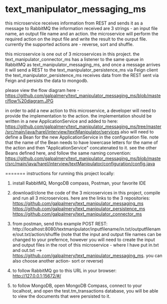 # text_manipulator_messaging_ms
this microservice receives information from REST and sends it as a message to RabbitMQ
the information received are 3 strings - an input file name, an output file name and an action.
the microservice will perform the required action on the input file and write the result to the ourput file. 
currently the supported actions are - reverse, sort and shuffle. 

this microservice is one out of 3 microservices in this project.
the  text_manipulator_connector_ms has a listener to the same queue in RabbitMQ as text_manipulator_messaging_ms, 
and once a message arrives it will send a REST to the text_manipulator_persistence_ms via Feign client
the text_manipulator_persistence_ms receives data from the REST sent via Feign and persists the data to mongodb.

please view the flow diagram here - https://github.com/galpalmery/text_manipulator_messaging_ms/blob/master/flow%20diagram.JPG

in order to add a new action to this microservice, a developer will need to provide the implementation to the action.
the implementation should be written in a new ApplicationService and added to here:
https://github.com/galpalmery/text_manipulator_messaging_ms/tree/master/src/main/java/harel/interview/textManipulator/services
also will need to define a Bean for the new ApplicationService in the configuration file. note that the name of the Bean needs to have lowercase letters for the name of the action
and then "ApplicationService" concatenated to it. see the other Beans defined here, and follow the same naming convention:
https://github.com/galpalmery/text_manipulator_messaging_ms/blob/master/src/main/java/harel/interview/textManipulator/configuration/config.java

=======
instructions for running this project locally:
1. install RabbitMQ, MongoDB compass, Postman, your favorite IDE
2. download/clone the code of the 3 microservices in this project, compile and run all 3 microservices. here are the links to the 3 repositories: 
https://github.com/galpalmery/text_manipulator_messaging_ms
https://github.com/galpalmery/text_manipulator_persistence_ms
https://github.com/galpalmery/text_manipulator_connector_ms

3. from postman, send this example POST REST:
http://localhost:8080/textmanipulator/inputfilename/in.txt/outputfilename/out.txt/action/shuffle
(note that the input and output file names can be changed to your prefernce, however you will need to create the input and output files in the root of this microservice - 
where I have put in.txt and out.txt --> https://github.com/galpalmery/text_manipulator_messaging_ms. you can also choose another action- sort or reverse)

4. to follow RabbitMQ go to this URL in your browser: http://127.0.0.1:15672/#/
5. to follow MongoDB, open MongoDB Compass, connect to your localhost, and open the test.tm_transactions database, you will be able to view the documents that were persisted to it.
